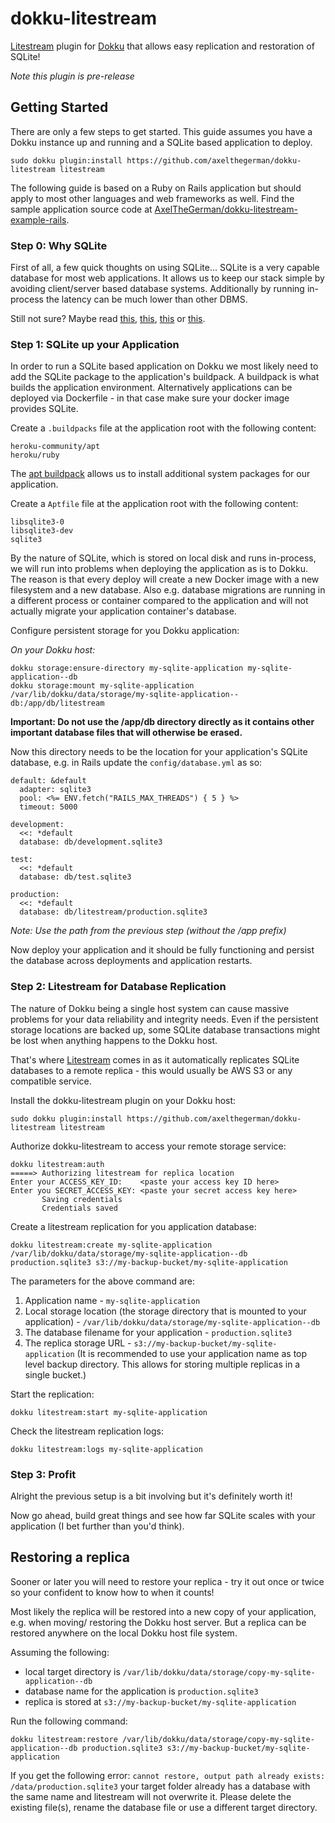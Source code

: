 # dokku-litestream

[Litestream](https://litestream.io) plugin for [Dokku](https://dokku.com) that allows easy replication and restoration of SQLite!

*Note this plugin is pre-release*

## Getting Started

There are only a few steps to get started. This guide assumes you have a Dokku instance up and running and a SQLite based application to deploy.

```
sudo dokku plugin:install https://github.com/axelthegerman/dokku-litestream litestream
```

The following guide is based on a Ruby on Rails application but should apply to most other languages and web frameworks as well. Find the sample application source code at [AxelTheGerman/dokku-litestream-example-rails](https://github.com/AxelTheGerman/dokku-litestream-example-rails).

### Step 0: Why SQLite

First of all, a few quick thoughts on using SQLite... SQLite is a very capable database for most web applications. It allows us to keep our stack simple by avoiding client/server based database systems. Additionally by running in-process the latency can be much lower than other DBMS.

Still not sure? Maybe read [this](https://fly.io/blog/all-in-on-sqlite-litestream/#you-should-take-this-option-more-seriously), [this](https://antonz.org/sqlite-is-not-a-toy-database/), [this](https://unixsheikh.com/articles/sqlite-the-only-database-you-will-ever-need-in-most-cases.html) or [this](https://blog.wesleyac.com/posts/consider-sqlite).

### Step 1: SQLite up your Application

In order to run a SQLite based application on Dokku we most likely need to add the SQLite package to the application's buildpack. A buildpack is what builds the application environment. Alternatively applications can be deployed via Dockerfile - in that case make sure your docker image provides SQLite.

Create a `.buildpacks` file at the application root with the following content:

```
heroku-community/apt
heroku/ruby
```

The [apt buildpack](https://elements.heroku.com/buildpacks/heroku/heroku-buildpack-apt) allows us to install additional system packages for our application.

Create a `Aptfile` file at the application root with the following content:

```
libsqlite3-0
libsqlite3-dev
sqlite3
```

By the nature of SQLite, which is stored on local disk and runs in-process, we will run into problems when deploying the application as is to Dokku. The reason is that every deploy will create a new Docker image with a new filesystem and a new database. Also e.g. database migrations are running in a different process or container compared to the application and will not actually migrate your application container's database.

Configure persistent storage for you Dokku application:

*On your Dokku host:*
```
dokku storage:ensure-directory my-sqlite-application my-sqlite-application--db
dokku storage:mount my-sqlite-application /var/lib/dokku/data/storage/my-sqlite-application--db:/app/db/litestream
```

**Important: Do not use the /app/db directory directly as it contains other important database files that will otherwise be erased.**

Now this directory needs to be the location for your application's SQLite database, e.g. in Rails update the `config/database.yml` as so:

```
default: &default
  adapter: sqlite3
  pool: <%= ENV.fetch("RAILS_MAX_THREADS") { 5 } %>
  timeout: 5000

development:
  <<: *default
  database: db/development.sqlite3

test:
  <<: *default
  database: db/test.sqlite3

production:
  <<: *default
  database: db/litestream/production.sqlite3
```

*Note: Use the path from the previous step (without the /app prefix)*

Now deploy your application and it should be fully functioning and persist the database across deployments and application restarts.

### Step 2: Litestream for Database Replication

The nature of Dokku being a single host system can cause massive problems for your data reliability and integrity needs. Even if the persistent storage locations are backed up, some SQLite database transactions might be lost when anything happens to the Dokku host.

That's where [Litestream](https://litestream.io) comes in as it automatically replicates SQLite databases to a remote replica - this would usually be AWS S3 or any compatible service.

Install the dokku-litestream plugin on your Dokku host:

```
sudo dokku plugin:install https://github.com/axelthegerman/dokku-litestream litestream
```

Authorize dokku-litestream to access your remote storage service:

```
dokku litestream:auth
=====> Authorizing litestream for replica location
Enter your ACCESS_KEY_ID:    <paste your access key ID here>
Enter you SECRET_ACCESS_KEY: <paste your secret access key here>
       Saving credentials
       Credentials saved
```

Create a litestream replication for you application database:

```
dokku litestream:create my-sqlite-application /var/lib/dokku/data/storage/my-sqlite-application--db production.sqlite3 s3://my-backup-bucket/my-sqlite-application
```

The parameters for the above command are:

1. Application name - `my-sqlite-application`
2. Local storage location (the storage directory that is mounted to your application) - `/var/lib/dokku/data/storage/my-sqlite-application--db`
3. The database filename for your application - `production.sqlite3`
4. The replica storage URL - `s3://my-backup-bucket/my-sqlite-application` (It is recommended to use your application name as top level backup directory. This allows for storing multiple replicas in a single bucket.)

Start the replication:

```
dokku litestream:start my-sqlite-application
```

Check the litestream replication logs:

```
dokku litestream:logs my-sqlite-application
```

### Step 3: Profit

Alright the previous setup is a bit involving but it's definitely worth it!

Now go ahead, build great things and see how far SQLite scales with your application (I bet further than you'd think).

## Restoring a replica

Sooner or later you will need to restore your replica - try it out once or twice so your confident to know how to when it counts!

Most likely the replica will be restored into a new copy of your application, e.g. when moving/ restoring the Dokku host server. But a replica can be restored anywhere on the local Dokku host file system.

Assuming the following:

- local target directory is `/var/lib/dokku/data/storage/copy-my-sqlite-application--db`
- database name for the application is `production.sqlite3`
- replica is stored at `s3://my-backup-bucket/my-sqlite-application`

Run the following command:

```
dokku litestream:restore /var/lib/dokku/data/storage/copy-my-sqlite-application--db production.sqlite3 s3://my-backup-bucket/my-sqlite-application
```

If you get the following error: `cannot restore, output path already exists: /data/production.sqlite3` your target folder already has a database with the same name and litestream will not overwrite it. Please delete the existing file(s), rename the database file or use a different target directory.
